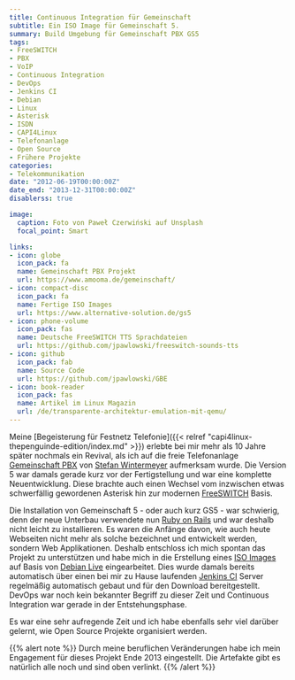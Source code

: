 ```yaml
---
title: Continuous Integration für Gemeinschaft
subtitle: Ein ISO Image für Gemeinschaft 5.
summary: Build Umgebung für Gemeinschaft PBX GS5
tags:
- FreeSWITCH
- PBX
- VoIP
- Continuous Integration
- DevOps
- Jenkins CI
- Debian
- Linux
- Asterisk
- ISDN
- CAPI4Linux
- Telefonanlage
- Open Source
- Frühere Projekte
categories:
- Telekommunikation
date: "2012-06-19T00:00:00Z"
date_end: "2013-12-31T00:00:00Z"
disablerss: true

image:
  caption: Foto von Paweł Czerwiński auf Unsplash
  focal_point: Smart

links:
- icon: globe
  icon_pack: fa
  name: Gemeinschaft PBX Projekt
  url: https://www.amooma.de/gemeinschaft/
- icon: compact-disc
  icon_pack: fa
  name: Fertige ISO Images
  url: https://www.alternative-solution.de/gs5
- icon: phone-volume
  icon_pack: fas
  name: Deutsche FreeSWITCH TTS Sprachdateien
  url: https://github.com/jpawlowski/freeswitch-sounds-tts
- icon: github
  icon_pack: fab
  name: Source Code
  url: https://github.com/jpawlowski/GBE
- icon: book-reader
  icon_pack: fas
  name: Artikel im Linux Magazin
  url: /de/transparente-architektur-emulation-mit-qemu/
---
```


Meine [Begeisterung für Festnetz Telefonie]({{< relref "capi4linux-thepenguinde-edition/index.md" >}}) erlebte bei mir mehr als 10 Jahre später nochmals ein Revival, als ich auf die freie Telefonanlage [Gemeinschaft PBX](https://web.archive.org/web/20121101201537/http://www.amooma.de/gemeinschaft/) von [Stefan Wintermeyer](https://www.wintermeyer.de/) aufmerksam wurde. Die Version 5 war damals gerade kurz vor der Fertigstellung und war eine komplette Neuentwicklung. Diese brachte auch einen Wechsel vom inzwischen etwas schwerfällig gewordenen Asterisk hin zur modernen [FreeSWITCH](https://freeswitch.com/) Basis.

Die Installation von Gemeinschaft 5 - oder auch kurz GS5 - war schwierig, denn der neue Unterbau verwendete nun [Ruby on Rails](https://rubyonrails.org/) und war deshalb nicht leicht zu installieren. Es waren die Anfänge davon, wie auch heute Webseiten nicht mehr als solche bezeichnet und entwickelt werden, sondern Web Applikationen.
Deshalb entschloss ich mich spontan das Projekt zu unterstützen und habe mich in die Erstellung eines [ISO Images](https://web.archive.org/web/20130521194720/http://amooma.de/gemeinschaft/gs5) auf Basis von [Debian Live](https://wiki.debian.org/DebianLive) eingearbeitet. Dies wurde damals bereits automatisch über einen bei mir zu Hause laufenden [Jenkins CI](https://jenkins.io/) Server regelmäßig automatisch gebaut und für den Download bereitgestellt. DevOps war noch kein bekannter Begriff zu dieser Zeit und Continuous Integration war gerade in der Entstehungsphase.

Es war eine sehr aufregende Zeit und ich habe ebenfalls sehr viel darüber gelernt, wie Open Source Projekte organisiert werden.

{{% alert note %}}
Durch meine beruflichen Veränderungen habe ich mein Engagement für dieses Projekt Ende 2013 eingestellt. Die Artefakte gibt es natürlich alle noch und sind oben verlinkt.
{{% /alert %}}
